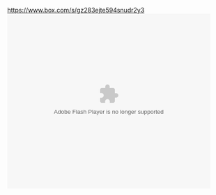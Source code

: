 https://www.box.com/s/gz283ejte594snudr2y3
<embed src="https://www.box.com/embed/sstr7lj7ysvywwz.swf" width="466" height="400" wmode="opaque" type="application/x-shockwave-flash" allowFullScreen="true" allowScriptAccess="always">
